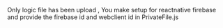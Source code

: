 Only logic file has been upload , You make setup for reactnative firebase and provide the firebase id and webclient id in PrivateFile.js
